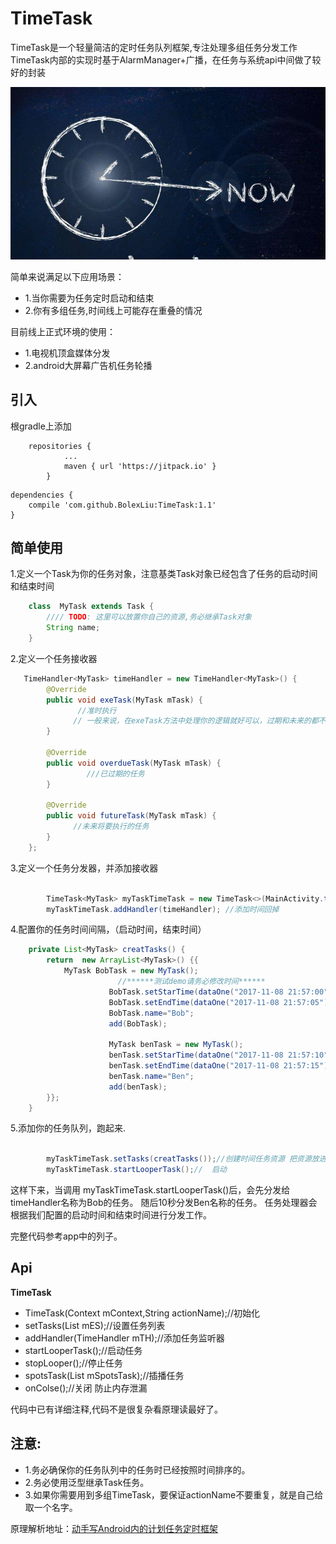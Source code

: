 # TimeTask
 TimeTask是一个轻量简洁的定时任务队列框架,专注处理多组任务分发工作
TimeTask内部的实现时基于AlarmManager+广播，在任务与系统api中间做了较好的封装

![](./img.png)

简单来说满足以下应用场景：
- 1.当你需要为任务定时启动和结束
- 2.你有多组任务,时间线上可能存在重叠的情况


目前线上正式环境的使用：
- 1.电视机顶盒媒体分发
- 2.android大屏幕广告机任务轮播


## 引入

根gradle上添加
```
	repositories {
			...
			maven { url 'https://jitpack.io' }
		}
```

```	
dependencies {
    compile 'com.github.BolexLiu:TimeTask:1.1'
}

```
	
## 简单使用


1.定义一个Task为你的任务对象，注意基类Task对象已经包含了任务的启动时间和结束时间

```java
    class  MyTask extends Task {
        //// TODO: 这里可以放置你自己的资源,务必继承Task对象
        String name;
    }

```

2.定义一个任务接收器
```java
   TimeHandler<MyTask> timeHandler = new TimeHandler<MyTask>() {
        @Override
        public void exeTask(MyTask mTask) {
               //准时执行
              // 一般来说，在exeTask方法中处理你的逻辑就好可以，过期和未来的都不需要关注 
        }

        @Override
        public void overdueTask(MyTask mTask) {
                 ///已过期的任务
        }

        @Override
        public void futureTask(MyTask mTask) {
              //未来将要执行的任务
        }
    };

```

3.定义一个任务分发器，并添加接收器
```java
 
        TimeTask<MyTask> myTaskTimeTask = new TimeTask<>(MainActivity.this,ACTION); // 创建一个任务处理器
        myTaskTimeTask.addHandler(timeHandler); //添加时间回掉
```


4.配置你的任务时间间隔，（启动时间，结束时间）
```java
    private List<MyTask> creatTasks() {
        return  new ArrayList<MyTask>() {{
            MyTask BobTask = new MyTask();
                        //******测试demo请务必修改时间******
                      BobTask.setStarTime(dataOne("2017-11-08 21:57:00"));   //当前时间
                      BobTask.setEndTime(dataOne("2017-11-08 21:57:05"));  //5秒后结束
                      BobTask.name="Bob";
                      add(BobTask);

                      MyTask benTask = new MyTask();
                      benTask.setStarTime(dataOne("2017-11-08 21:57:10")); //10秒开始
                      benTask.setEndTime(dataOne("2017-11-08 21:57:15")); //15秒后结束
                      benTask.name="Ben";
                      add(benTask);
        }};
    }
```

5.添加你的任务队列，跑起来.
```java
        
        myTaskTimeTask.setTasks(creatTasks());//创建时间任务资源 把资源放进去处理
        myTaskTimeTask.startLooperTask();//  启动

```

这样下来，当调用 myTaskTimeTask.startLooperTask()后，会先分发给timeHandler名称为Bob的任务。
随后10秒分发Ben名称的任务。 任务处理器会根据我们配置的启动时间和结束时间进行分发工作。


完整代码参考app中的列子。



## Api


**TimeTask**
- TimeTask(Context mContext,String actionName);//初始化
- setTasks(List<T> mES);//设置任务列表
- addHandler(TimeHandler<T> mTH);//添加任务监听器
- startLooperTask();//启动任务
- stopLooper();//停止任务
- spotsTask(List<T> mSpotsTask);//插播任务
- onColse();//关闭 防止内存泄漏

代码中已有详细注释,代码不是很复杂看原理读最好了。

## 注意:

- 1.务必确保你的任务队列中的任务时已经按照时间排序的。
- 2.务必使用泛型继承Task任务。
- 3.如果你需要用到多组TimeTask，要保证actionName不要重复，就是自己给取一个名字。


原理解析地址：[动手写Android内的计划任务定时框架](http://dajipai.cc/archives/a9dda310.html)

